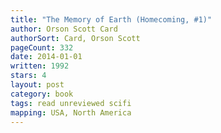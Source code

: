 ```yaml
---
title: "The Memory of Earth (Homecoming, #1)"
author: Orson Scott Card
authorSort: Card, Orson Scott
pageCount: 332
date: 2014-01-01
written: 1992
stars: 4
layout: post
category: book
tags: read unreviewed scifi
mapping: USA, North America
---
```

